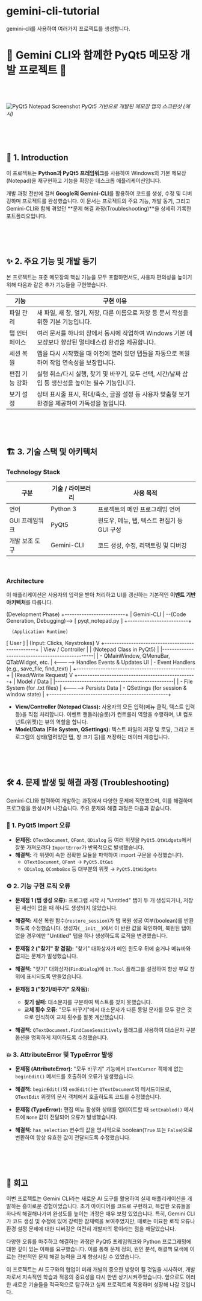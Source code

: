 # gemini-cli-tutorial
gemini-cli를 사용하여 여러가지 프로젝트를 생성합니다.

# 📝 Gemini CLI와 함께한 PyQt5 메모장 개발 프로젝트 📝

<br /><br />

![PyQt5 Notepad Screenshot](https://github.com/placeholder-image.png)
_PyQt5 기반으로 개발된 메모장 앱의 스크린샷 (예시)_

<br /><br /><br />

## 📜 1. Introduction
이 프로젝트는 **Python과 PyQt5 프레임워크**를 사용하여 Windows의 기본 메모장(Notepad)을 재구현하고 기능을 확장한 데스크톱 애플리케이션입니다.

개발 과정 전반에 걸쳐 **Google의 Gemini-CLI**를 활용하여 코드를 생성, 수정 및 디버깅하며 프로젝트를 완성했습니다. 이 문서는 프로젝트의 주요 기능, 개발 동기, 그리고 Gemini-CLI와 함께 겪었던 **문제 해결 과정(Troubleshooting)**을 상세히 기록한 포트폴리오입니다.

<br /><br /><br />

## ✨ 2. 주요 기능 및 개발 동기
본 프로젝트는 표준 메모장의 핵심 기능을 모두 포함하면서도, 사용자 편의성을 높이기 위해 다음과 같은 추가 기능들을 구현했습니다.

| 기능         | 구현 이유                                                                                                   |
|------------|---------------------------------------------------------------------------------------------------------|
| 파일 관리    | 새 파일, 새 창, 열기, 저장, 다른 이름으로 저장 등 문서 작성을 위한 기본 기능입니다.                                     |
| 탭 인터페이스  | 여러 문서를 하나의 창에서 동시에 작업하여 Windows 기본 메모장보다 향상된 멀티태스킹 환경을 제공합니다.                       |
| 세션 복원    | 앱을 다시 시작했을 때 이전에 열려 있던 탭들을 자동으로 복원하여 작업 연속성을 보장합니다.                                  |
| 편집 기능 강화 | 실행 취소/다시 실행, 찾기 및 바꾸기, 모두 선택, 시간/날짜 삽입 등 생산성을 높이는 필수 기능입니다.                             |
| 보기 설정    | 상태 표시줄 표시, 확대/축소, 글꼴 설정 등 사용자 맞춤형 보기 환경을 제공하여 가독성을 높입니다.                           |

<br /><br /><br />

## 🏗️ 3. 기술 스택 및 아키텍처

### Technology Stack
| 구분           | 기술 / 라이브러리 | 사용 목적                                     |
|--------------|-------------------|-------------------------------------------|
| 언어           | Python 3          | 프로젝트의 메인 프로그래밍 언어                   |
| GUI 프레임워크 | PyQt5             | 윈도우, 메뉴, 탭, 텍스트 편집기 등 GUI 구성 |
| 개발 보조 도구   | Gemini-CLI        | 코드 생성, 수정, 리팩토링 및 디버깅             |

<br />

### Architecture
이 애플리케이션은 사용자의 입력을 받아 처리하고 UI를 갱신하는 기본적인 **이벤트 기반 아키텍처**를 따릅니다.

   (Development Phase)
+-------------------------+
|     Gemini-CLI          | --(Code Generation, Debugging)--> [ pyqt_notepad.py ]
+-------------------------+

      (Application Runtime)
[       User       ]
| (Input: Clicks, Keystrokes)
V
+-------------------------------------------------+
|               View / Controller                 |
|           (Notepad Class in PyQt5)              |
|-------------------------------------------------|
| - QMainWindow, QMenuBar, QTabWidget, etc.       | <-----> Handles Events & Updates UI
| - Event Handlers (e.g., save_file, find_text)   |
+-------------------------------------------------+
| (Read/Write Request)
V
+-------------------------------------------------+
|                 Model / Data                    |
|-------------------------------------------------|
| - File System (for .txt files)                  | <-----> Persists Data
| - QSettings (for session & window state)        |
+-------------------------------------------------+

* **View/Controller (Notepad Class):** 사용자의 모든 입력(메뉴 클릭, 텍스트 입력 등)을 직접 처리합니다. 이벤트 핸들러(슬롯)가 컨트롤러 역할을 수행하며, UI 컴포넌트(위젯)는 뷰의 역할을 합니다.
* **Model/Data (File System, QSettings):** 텍스트 파일의 저장 및 로딩, 그리고 프로그램의 상태(열려있던 탭, 창 크기 등)를 저장하는 데이터 계층입니다.

<br /><br /><br />

## 🛠️ 4. 문제 발생 및 해결 과정 (Troubleshooting)
Gemini-CLI와 협력하여 개발하는 과정에서 다양한 문제에 직면했으며, 이를 해결하며 프로그램을 완성시켜 나갔습니다. 주요 문제와 해결 과정은 다음과 같습니다.

### 🐛 1. PyQt5 Import 오류
* **문제점:** `QTextDocument`, `QFont`, `QDialog` 등 여러 위젯을 `PyQt5.QtWidgets`에서 잘못 가져오려다 `ImportError`가 반복적으로 발생했습니다.
* **해결책:** 각 위젯이 속한 정확한 모듈을 파악하여 import 구문을 수정했습니다.
    * `QTextDocument`, `QFont` → `PyQt5.QtGui`
    * `QDialog`, `QComboBox` 등 대부분의 위젯 → `PyQt5.QtWidgets`

### ⚙️ 2. 기능 구현 로직 오류
* **문제점 1 (탭 생성 오류):** 프로그램 시작 시 "Untitled" 탭이 두 개 생성되거나, 저장된 세션이 없을 때 하나도 생성되지 않았습니다.
* **해결책:** 세션 복원 함수(`restore_session`)가 탭 복원 성공 여부(boolean)를 반환하도록 수정했습니다. 생성자(`__init__`)에서 이 반환 값을 확인하여, 복원된 탭이 없을 경우에만 "Untitled" 탭을 하나 생성하도록 로직을 변경했습니다.

* **문제점 2 ("찾기" 창 겹침):** "찾기" 대화상자가 메인 윈도우 뒤에 숨거나 메뉴바와 겹치는 문제가 발생했습니다.
* **해결책:** "찾기" 대화상자(`FindDialog`)에 `Qt.Tool` 플래그를 설정하여 항상 부모 창 위에 표시되도록 만들었습니다.

* **문제점 3 ("찾기/바꾸기" 오작동):**
    * **찾기 실패:** 대소문자를 구분하여 텍스트를 찾지 못했습니다.
    * **교체 횟수 오류:** "모두 바꾸기"에서 대소문자가 다른 동일 문자를 모두 같은 것으로 인식하여 교체 횟수를 잘못 계산했습니다.
* **해결책:** `QTextDocument.FindCaseSensitively` 플래그를 사용하여 대소문자 구분 옵션을 명확하게 제어하도록 수정했습니다.

### 💥 3. AttributeError 및 TypeError 발생
* **문제점 (AttributeError):** "모두 바꾸기" 기능에서 `QTextCursor` 객체에 없는 `beginEdit()` 메서드를 호출하여 오류가 발생했습니다.
* **해결책:** `beginEdit()`와 `endEdit()`는 `QTextDocument`의 메서드이므로, `QTextEdit` 위젯의 문서 객체에서 호출하도록 코드를 수정했습니다.

* **문제점 (TypeError):** 편집 메뉴 활성화 상태를 업데이트할 때 `setEnabled()` 메서드에 `None` 값이 전달되어 오류가 발생했습니다.
* **해결책:** `has_selection` 변수의 값을 명시적으로 boolean(`True` 또는 `False`)으로 변환하여 항상 유효한 값이 전달되도록 수정했습니다.

<br /><br /><br />

## 📌 회고

이번 프로젝트는 Gemini CLI라는 새로운 AI 도구를 활용하여 실제 애플리케이션을 개발하는 흥미로운 경험이었습니다. 초기 아이디어를 코드로 구현하고, 복잡한 오류들을 하나씩 해결해나가며 완성도를 높이는 과정은 매우 보람 있었습니다. 특히, Gemini CLI가 코드 생성 및 수정에 있어 강력한 잠재력을 보여주었지만, 때로는 미묘한 로직 오류나 환경 설정 문제에 대한 디버깅은 여전히 개발자의 몫이라는 점을 깨달았습니다.

다양한 오류를 마주하고 해결하는 과정은 PyQt5 프레임워크와 Python 프로그래밍에 대한 깊이 있는 이해를 요구했습니다. 이를 통해 문제 정의, 원인 분석, 해결책 모색에 이르는 전반적인 문제 해결 능력을 크게 향상시킬 수 있었습니다.

이 프로젝트는 AI 도구와의 협업이 미래 개발의 중요한 방향이 될 것임을 시사하며, 개발자로서 지속적인 학습과 적응의 중요성을 다시 한번 상기시켜주었습니다. 앞으로도 이러한 새로운 기술들을 적극적으로 탐구하고 실제 프로젝트에 적용하며 성장해 나갈 것입니다.